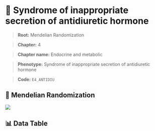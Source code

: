 # 🧪 Syndrome of inappropriate secretion of antidiuretic hormone

> **Root:** Mendelian Randomization

> **Chapter:** 4  

> **Chapter name:** Endocrine and metabolic

> **Phenotype:** Syndrome of inappropriate secretion of antidiuretic hormone  

> **Code:** `E4_ANTIDIU`

## 🧬 Mendelian Randomization  

<img src="/MR/Figures/Forward/E4_ANTIDIU.png"/>

## 📊 Data Table

<CsvTableMRF src="/MR_Data/Forward/E4_ANTIDIU.csv"/>
